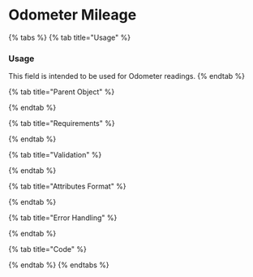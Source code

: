 # Odometer Mileage

{% tabs %}
{% tab title="Usage" %}
### Usage

This field is intended to be used for Odometer readings. 
{% endtab %}

{% tab title="Parent Object" %}

{% endtab %}

{% tab title="Requirements" %}

{% endtab %}

{% tab title="Validation" %}

{% endtab %}

{% tab title="Attributes Format" %}

{% endtab %}

{% tab title="Error Handling" %}

{% endtab %}

{% tab title="Code" %}

{% endtab %}
{% endtabs %}

